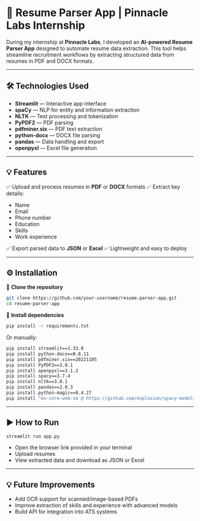 # 🚀 Resume Parser App | Pinnacle Labs Internship

During my internship at **Pinnacle Labs**, I developed an **AI-powered Resume Parser App** designed to automate resume data extraction. This tool helps streamline recruitment workflows by extracting structured data from resumes in PDF and DOCX formats.

---

## 🛠 Technologies Used

* **Streamlit** — Interactive app interface
* **spaCy** — NLP for entity and information extraction
* **NLTK** — Text processing and tokenization
* **PyPDF2** — PDF parsing
* **pdfminer.six** — PDF text extraction
* **python-docx** — DOCX file parsing
* **pandas** — Data handling and export
* **openpyxl** — Excel file generation

---

## 💡 Features

✅ Upload and process resumes in **PDF** or **DOCX** formats
✅ Extract key details:

* Name
* Email
* Phone number
* Education
* Skills
* Work experience

✅ Export parsed data to **JSON** or **Excel**
✅ Lightweight and easy to deploy

---

## ⚙️ Installation

📌 **Clone the repository**

```bash
git clone https://github.com/your-username/resume-parser-app.git
cd resume-parser-app
```

📌 **Install dependencies**

```bash
pip install -r requirements.txt
```

Or manually:

```bash
pip install streamlit==1.33.0
pip install python-docx==0.8.11
pip install pdfminer.six==20221105
pip install PyPDF2==3.0.1
pip install openpyxl==3.1.2
pip install spacy==3.7.4
pip install nltk==3.8.1
pip install pandas==2.0.3
pip install python-magic==0.4.27
pip install "en-core-web-sm @ https://github.com/explosion/spacy-models/releases/download/en_core_web_sm-3.7.0/en_core_web_sm-3.7.0-py3-none-any.whl"
```

---

## ▶️ How to Run

```bash
streamlit run app.py
```

* Open the browser link provided in your terminal
* Upload resumes
* View extracted data and download as JSON or Excel

---

## 💡 Future Improvements

* Add OCR support for scanned/image-based PDFs
* Improve extraction of skills and experience with advanced models
* Build API for integration into ATS systems
